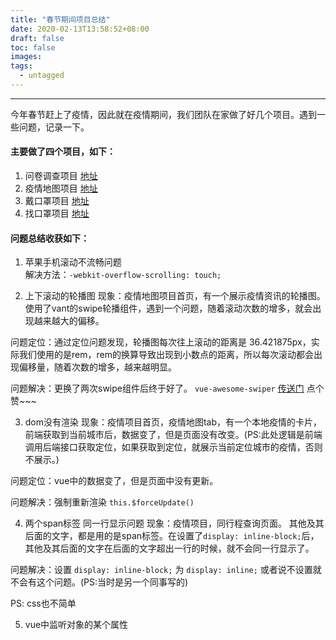 ```yaml
---
title: "春节期间项目总结"
date: 2020-02-13T13:58:52+08:00
draft: false
toc: false
images:
tags: 
  - untagged
---
```

----

今年春节赶上了疫情，因此就在疫情期间，我们团队在家做了好几个项目。遇到一些问题，记录一下。

#### 主要做了四个项目，如下：

1. 问卷调查项目 [地址](https://promotion.elong.com/questionnaire/index.html#/)
2. 疫情地图项目 [地址](https://promotion.elong.com/epidemic/index.html#/index)
3. 戴口罩项目 [地址](https://promotion.elong.com/mask/index.html#/index)
4. 找口罩项目 [地址](https://promotion.elong.com/lookformask/index.html#/index)

#### 问题总结收获如下：

1. 苹果手机滚动不流畅问题  
解决方法：`-webkit-overflow-scrolling: touch;`

2. 上下滚动的轮播图
现象：疫情地图项目首页，有一个展示疫情资讯的轮播图。使用了vant的swipe轮播组件，遇到一个问题，随着滚动次数的增多，就会出现越来越大的偏移。

问题定位：通过定位问题发现，轮播图每次往上滚动的距离是 36.421875px，实际我们使用的是rem，rem的换算导致出现到小数点的距离，所以每次滚动都会出现偏移量，随着次数的增多，越来越明显。

问题解决：更换了两次swipe组件后终于好了。  `vue-awesome-swiper`  [传送门](https://github.com/surmon-china/vue-awesome-swiper) 点个赞~~~

3. dom没有渲染
现象：疫情项目首页，疫情地图tab，有一个本地疫情的卡片，前端获取到当前城市后，数据变了，但是页面没有改变。(PS:此处逻辑是前端调用后端接口获取定位，如果获取到定位，就展示当前定位城市的疫情，否则不展示。)

问题定位：vue中的数据变了，但是页面中没有更新。

问题解决：强制重新渲染 `this.$forceUpdate()`

4. 两个span标签 同一行显示问题
现象：疫情项目，同行程查询页面。  其他及其后面的文字，都是用的是span标签。在设置了`display: inline-block;`后，其他及其后面的文字在后面的文字超出一行的时候，就不会同一行显示了。

问题解决：设置 `display: inline-block;` 为 `display: inline;` 或者说不设置就不会有这个问题。(PS:当时是另一个同事写的)

PS: css也不简单

5. vue中监听对象的某个属性
``` js

```



